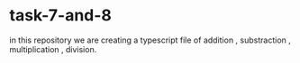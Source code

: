 # task-7-and-8
in this repository we are creating a typescript file of addition , substraction , multiplication , division.
